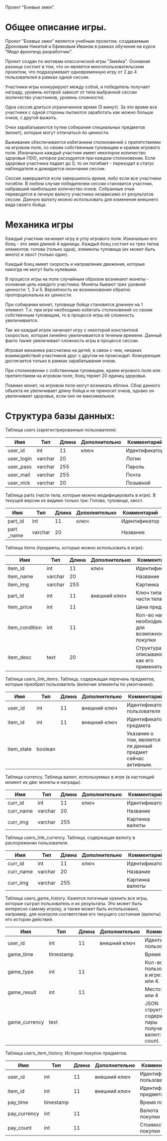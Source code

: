 Проект "Боевые змеи".

# Общее описание игры.
Проект "Боевые змеи" является учебным проектом, создаваемым Дроновым Никитой и Ефимовым Иваном в рамках обучения на курсе "Мидл фронтенд-разработчик".

Проект создан по мотивам классической игры "Змейка". Основная разница состоит в том, что он является многопользовательским проектом, что подразумевает одновременную игру от 2 до 4 пользователей в рамках одной сессии.

Участники игры конкурируют между собой, и победитель получает награду, уровень которой зависит от типа выбранной сессии (количество участников, уровень сложности).

Одна сессия длиться ограниченное время (5 минут). За это время все участники с одной стороны пытаются заработать как можно больше очков, с другой выжить.

Очки зарабатываются путем собирания специальных предметов (монет), которые могут отличаться по ценности.

Выживание обеспечивается избеганием столкновений с препятствиями на игровом поле, со своим собственным туловищем и краями игрового поля. Изначально каждый участник имеет некоторое количество здоровья (100), которое расходуется при каждом столкновении. Если здоровье участника падает до 0, то он погибает - переходит в статус наблюдателя и дожидается окончания сессии.

Сессия завершается если завершилось время, либо если все участники погибли. В любом случае победителем сессии становится участник, набравший наибольшее количество очков. Собранные очки переводятся в личную валюту участника независимо от результатов сессии. Данную валюту можно использовать для изменения внешнего вида своего бойца.
# Механика игры
Каждый участник начинает игру в углу игрового поля. Изначально его боец - это змея длиной 4 единицы. Каждый боец состоит из трех типов элементов: голова (только одна), элементы туловища (их может быть много) и хвост (только один).

Каждый боец имеет скорость и направление движения, которые никогда не могут быть нулевыми.

В процессе игры на поле случайным образом возникают монеты - основная цель каждого участника. Монеты бывают трех уровней ценности: 1, 3 и 5. Вероятность их возникновения обратно пропорциональна их ценности.

При собирании монет, туловище бойца становится длиннее на 1 элемент. Т.к. при игре необходимо избегать столкновений со своим собственным туловищем, то в процессе игры её сложность увеличивается.

Так же каждый игрок начинает игру с некоторой константной скоростью, которая линейно увеличивается в течении времени. Данный факто также увеличивает сложность игры в процессе сессии.

Игровая механика рассчитана на детей, в связи с чем, никаких взаимодействий участников друг с другом не происходит. Конкуренция достигается только в рамках зарабатывания очков.

При столкновении с собственным туловищем, краем игрового поля или препятствием на игровом поле, боец теряет 20 единиц здоровья.

Помимо монет, на игровом поле могут возникать яблоки. Сбор данного объекта не увеличивает длину бойца и не приносит очков, однако он увеличивает здоровье, если оно не максимальное.

# Структура базы данных:
Таблица users (зарегистрированные пользователи):

|     Имя           |     Тип        |     Длина    |     Дополнительно    |     Комментарий      |
|-------------------|----------------|--------------|----------------------|----------------------|
|     user_id       |     int        |     11       |     ключ             |     Идентификатор    |
|     user_login    |     varchar    |     20       |                      |     Логин            |
|     user_pass     |     varchar    |     255      |                      |     Пароль           |
|     user_mail     |     varchar    |     255      |                      |     Почта            |
|     user_nick     |     varchar    |     20       |                      |     Позывной         |

Таблица parts (части тела, которые можно модифицировать в игре). В текущей версии их видимо только три: Голова, туловище, хвост.

|     Имя           |     Тип        |     Длина    |     Дополнительно    |     Комментарий      |
|-------------------|----------------|--------------|----------------------|----------------------|
|     part_id       |     int        |     11       |     ключ             |     Идентификатор    |
|     part _name    |     varchar    |     20       |                      |     Название         |

Таблица items (предметы, которые можно использовать в игре):

|     Имя               |     Тип        |     Длина    |     Дополнительно    |     Комментарий                                             |
|-----------------------|----------------|--------------|----------------------|-------------------------------------------------------------|
|     item_id           |     int        |     11       |     ключ             |     Идентификатор                                           |
|     item_name         |     varchar    |     20       |                      |     Название                                                |
|     item_img          |     varchar    |     255      |                      |     Картинка                                                |
|     part_id           |     int        |     11       |     внешний ключ     |     Ключ типа части тела                                    |
|     item_price        |     int        |     11       |                      |     Цена предмета                                           |
|     item_condition    |     int        |     11       |                      |     Кол-во наград,   необходимых для возможности покупки    |
|     item_desc         |     text       |     20       |                      |     Структура,   описывающая как его применять              |

Таблица users\_link\_items. Таблица, содержащая перечень предметов, которые приобрел пользователь (включая элементы по умолчанию).

|     Имя           |     Тип        |     Длина    |     Дополнительно    |     Комментарий                                                      |
|-------------------|----------------|--------------|----------------------|----------------------------------------------------------------------|
|     user_id       |     int        |     11       |     внешний ключ     |     Идентификатор   пользователя                                     |
|     item_id       |     int        |     11       |     внешний ключ     |     Идентификатор   предмета                                         |
|     item_state    |     boolean    |              |                      |     Указание о том,   является ли данный предмет сейчас активным.    |

Таблица currency. Таблица валют, используемых в игре (в настоящий момент их две: монеты и награды).

|     Имя          |     Тип        |     Длина    |     Дополнительно    |     Комментарий        |
|------------------|----------------|--------------|----------------------|------------------------|
|     curr_id      |     int        |     11       |     ключ             |     Идентификатор      |
|     curr_name    |     varchar    |     20       |                      |     Название           |
|     curr_img     |     varchar    |     255      |                      |     Картинка валюты    |

Таблица users\_link\_currency. Таблица, содержащая валюту в распоряжении пользователя.

|     Имя          |     Тип        |     Длина    |     Дополнительно    |     Комментарий        |
|------------------|----------------|--------------|----------------------|------------------------|
|     curr_id      |     int        |     11       |     ключ             |     Идентификатор      |
|     curr_name    |     varchar    |     20       |                      |     Название           |
|     curr_img     |     varchar    |     255      |                      |     Картинка валюты    |

Таблица users\_game\_history. Кажется логичным хранить все игры, которые сыграл пользователь и их результаты. Это может быть интересно самому игроку, а также может быть использовано, например, для контроля соответствия его текущего состояния (валюты) его истории действий.

|     Имя              |     Тип          |     Длина    |     Дополнительно    |     Комментарий                                                        |
|----------------------|------------------|--------------|----------------------|------------------------------------------------------------------------|
|     user_id          |     int          |     11       |     внешний ключ     |     Идентификатор   пользователя                                       |
|     game_time        |     timestamp    |              |                      |     Время игры                                                         |
|     game_type        |     int          |     11       |                      |     Кол-во пользователей   в игре: 1,2,3 или 4.                        |
|     game_result      |     int          |     11       |                      |     Место: 1,2,3 или 4                                                 |
|     game_currency    |     text         |              |                      |     JSON структура, содержащая пары   полученных валют:  id: count.    |

Таблица users\_item\_history. История покупок предметов.

|     Имя             |     Тип          |     Длина    |     Дополнительно    |     Комментарий                     |
|---------------------|------------------|--------------|----------------------|-------------------------------------|
|     user_id         |     int          |     11       |     внешний ключ     |     Идентификатор   пользователя    |
|     item_id         |     int          |     11       |     внешний ключ     |     Идентификатор предмета          |
|     pay_time        |     timestamp    |              |                      |     Время покупки                   |
|     pay_currency    |     int          |     11       |                      |     Валюта покупки                  |
|     pay_count       |     int          |     11       |                      |     Стоимость покупки               |

